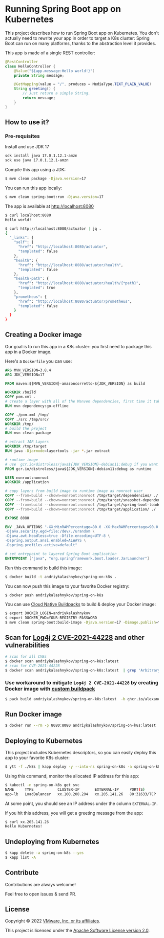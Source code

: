 # Running Spring Boot app on Kubernetes

This project describes how to run Spring Boot app on Kubernetes.
You don't actually need to rewrite your app in order to target a K8s
cluster: Spring Boot can run on many platforms, thanks to
the abstraction level it provides.

This app is made of a single REST controller:
```java
@RestController
class HelloController {
    @Value("${app.message:Hello world!}")
    private String message;

    @GetMapping(value = "/", produces = MediaType.TEXT_PLAIN_VALUE)
    String greeting() {
        // Just return a simple String.
        return message;
    }
}
```

## How to use it?

### Pre-requisites

Install and use JDK 17
```bash
sdk install java 17.0.1.12.1-amzn
sdk use java 17.0.1.12.1-amzn
```

Compile this app using a JDK:
```bash
$ mvn clean package -Djava.version=17
```

You can run this app locally:
```bash
$ mvn clean spring-boot:run -Djava.version=17
```

The app is available at [http://localhost:8080](http://localhost:8080)

```bash
$ curl localhost:8080
Hello world!
```
```bash
$ curl http://localhost:8080/actuator | jq .
{
  "_links": {
    "self": {
      "href": "http://localhost:8080/actuator",
      "templated": false
    },
    "health": {
      "href": "http://localhost:8080/actuator/health",
      "templated": false
    },
    "health-path": {
      "href": "http://localhost:8080/actuator/health/{*path}",
      "templated": true
    },
    "prometheus": {
      "href": "http://localhost:8080/actuator/prometheus",
      "templated": false
    }
  }
}
```

## Creating a Docker image

Our goal is to run this app in a K8s cluster: you first need to package
this app in a Docker image.

Here's a `Dockerfile` you can use:

```Dockerfile
ARG MVN_VERSION=3.8.4
ARG JDK_VERSION=17

FROM maven:${MVN_VERSION}-amazoncorretto-${JDK_VERSION} as build

WORKDIR /build
COPY pom.xml .
# create a layer with all of the Manven dependencies, first time it takes a while consequent call are very fast
RUN mvn dependency:go-offline

COPY ./pom.xml /tmp/
COPY ./src /tmp/src/
WORKDIR /tmp/
# build the project
RUN mvn clean package

# extract JAR Layers
WORKDIR /tmp/target
RUN java -Djarmode=layertools -jar *.jar extract

# runtime image
# use  gcr.io/distroless/java${JDK_VERSION}-debian11:debug if you want to attach to the running image etc. and  gcr.io/distroless/java${JDK_VERSION}-debian11 for production
FROM gcr.io/distroless/java${JDK_VERSION}-debian11:debug as runtime

USER nonroot:nonroot
WORKDIR /application

# copy layers from build image to runtime image as nonroot user
COPY --from=build --chown=nonroot:nonroot /tmp/target/dependencies/ ./
COPY --from=build --chown=nonroot:nonroot /tmp/target/snapshot-dependencies/ ./
COPY --from=build --chown=nonroot:nonroot /tmp/target/spring-boot-loader/ ./
COPY --from=build --chown=nonroot:nonroot /tmp/target/application/ ./

EXPOSE 8080

ENV _JAVA_OPTIONS "-XX:MinRAMPercentage=80.0 -XX:MaxRAMPercentage=90.0 \
-Djava.security.egd=file:/dev/./urandom \
-Djava.awt.headless=true -Dfile.encoding=UTF-8 \
-Dspring.output.ansi.enabled=ALWAYS \
-Dspring.profiles.active=default"

# set entrypoint to layered Spring Boot application
ENTRYPOINT ["java", "org.springframework.boot.loader.JarLauncher"]
```

Run this command to build this image:
```bash
$ docker build -t andriykalashnykov/spring-on-k8s .
```

You can now push this image to your favorite Docker registry:
```bash
$ docker push andriykalashnykov/spring-on-k8s
```

You can use [Cloud Native Buildpacks](https://buildpacks.io)
to build & deploy your Docker image:

```bash 
$ export DOCKER_LOGIN=andriykalashnykov
$ export DOCKER_PWD=YOUR-REGISTRY-PASSWORD
$ mvn clean spring-boot:build-image -Djava.version=17 -Dimage.publish=true -Dimage.name=andriykalashnykov/spring-on-k8s:latest -Ddocker.publishRegistry.username=${DOCKER_LOGIN} -Ddocker.publishRegistry.password=${DOCKER_PWD}
```

## Scan for [Log4j 2 CVE-2021-44228](https://www.docker.com/blog/apache-log4j-2-cve-2021-44228/) and other vulnerabilities 

```bash
# scan for all CVEs
$ docker scan andriykalashnykov/spring-on-k8s:latest 
# scan for CVE-2021-44228
$ docker scan andriykalashnykov/spring-on-k8s:latest  | grep 'Arbitrary Code Execution'
```

### Use workaround to mitigate `Log4j 2 CVE-2021-44228` by creating Docker image with [custom buildpack](https://github.com/alexandreroman/cve-2021-44228-workaround-buildpack)

```bash
$ pack build andriykalashnykov/spring-on-k8s:latest  -b ghcr.io/alexandreroman/cve-2021-44228-workaround-buildpack -b paketo-buildpacks/java --builder paketobuildpacks/builder:buildpackless-base
```

## Run Docker image

```bash
$ docker run --rm -p 8080:8080 andriykalashnykov/spring-on-k8s:latest 
```

## Deploying to Kubernetes

This project includes Kubernetes descriptors, so you can easily deploy
this app to your favorite K8s cluster:

```bash
$ ytt -f ./k8s | kapp deploy -y --into-ns spring-on-k8s -a spring-on-k8s -f-
```

Using this command, monitor the allocated IP address for this app:
```bash
$ kubectl -n spring-on-k8s get svc
NAME     TYPE           CLUSTER-IP       EXTERNAL-IP     PORT(S)        AGE
app-lb   LoadBalancer   xx.100.200.204   xx.205.141.26   80:31633/TCP   90s
```

At some point, you should see an IP address under the column `EXTERNAL-IP`.

If you hit this address, you will get a greeting message from the app:

```bash
$ curl xx.205.141.26
Hello Kubernetes!
```

## Undeploying from Kubernetes

```bash
$ kapp delete -a spring-on-k8s --yes
$ kapp list -A
```

## Contribute

Contributions are always welcome!

Feel free to open issues & send PR.

## License

Copyright &copy; 2022 [VMware, Inc. or its affiliates](https://vmware.com).

This project is licensed under the [Apache Software License version 2.0](https://www.apache.org/licenses/LICENSE-2.0).
